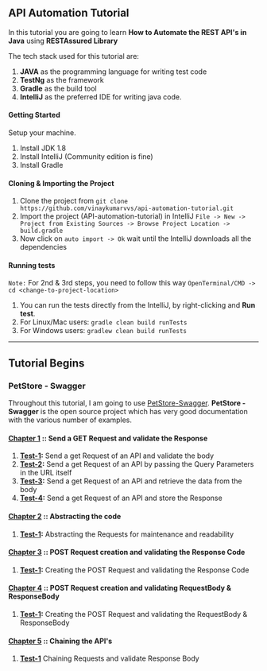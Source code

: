 ## API Automation Tutorial

In this tutorial you are going to learn <b>How to Automate the REST API's in Java</b> using <b>RESTAssured Library</b>

The tech stack used for this tutorial are:
1. **JAVA** as the programming language for writing test code
2. **TestNg** as the framework
3. **Gradle** as the build tool
4. **IntelliJ** as the preferred IDE for writing java code.

#### Getting Started
Setup your machine.
1. Install JDK 1.8
2. Install IntelliJ (Community edition is fine)
3. Install Gradle

#### Cloning & Importing the Project
1. Clone the project from ```git clone https://github.com/vinaykumarvvs/api-automation-tutorial.git```
2. Import the project (API-automation-tutorial) in IntelliJ ```File -> New -> Project from Existing Sources -> Browse Project Location -> build.gradle```
3. Now click on ```auto import -> Ok``` wait until the IntelliJ downloads all the dependencies

#### Running tests
``Note:`` For 2nd & 3rd steps, you need to follow this way ```OpenTerminal/CMD -> cd <change-to-project-location>```
1. You can run the tests directly from the IntelliJ, by right-clicking and **Run test**.
2. For Linux/Mac users: ```gradle clean build runTests```
3. For Windows users: ```gradlew clean build runTests```

---

## Tutorial Begins

### PetStore - Swagger
Throughout this tutorial, I am going to use [PetStore-Swagger](http://petstore.swagger.io/). <b>PetStore - Swagger</b> is the open source project which has very good documentation with the various number of examples.

#### [Chapter 1](https://github.com/vinaykumarvvs/api-automation-tutorial/tree/master/src/test/java/Chapters/Chapter01/Chapter01.md) :: Send a GET Request and validate the Response
1. **[Test-1](https://github.com/vinaykumarvvs/api-automation-tutorial/tree/master/src/test/java/Chapters/Chapter01/FirstChapterTests.java):** Send a get Request of an API and validate the body
2. **[Test-2](https://github.com/vinaykumarvvs/api-automation-tutorial/tree/master/src/test/java/Chapters/Chapter01/FirstChapterTests.java):** Send a get Request of an API by passing the Query Parameters in the URL itself
3. **[Test-3](https://github.com/vinaykumarvvs/api-automation-tutorial/tree/master/src/test/java/Chapters/Chapter01/FirstChapterTests.java):** Send a get Request of an API and retrieve the data from the body
4. **[Test-4](https://github.com/vinaykumarvvs/api-automation-tutorial/tree/master/src/test/java/Chapters/Chapter01/FirstChapterTests.java):** Send a get Request of an API and store the Response

#### [Chapter 2](https://github.com/vinaykumarvvs/api-automation-tutorial/tree/master/src/test/java/Chapters/Chapter02/Chapter02.md) :: Abstracting the code
1. **[Test-1](https://github.com/vinaykumarvvs/api-automation-tutorial/tree/master/src/test/java/Chapters/Chapter02/SecondChapterTests.java):** Abstracting the Requests for maintenance and readability

#### [Chapter 3](https://github.com/vinaykumarvvs/api-automation-tutorial/tree/master/src/test/java/Chapters/Chapter03/Chapter03.md) :: POST Request creation and validating the Response Code
1. **[Test-1](https://github.com/vinaykumarvvs/api-automation-tutorial/tree/master/src/test/java/Chapters/Chapter03/ThirdChapterTests.java):** Creating the POST Request and validating the Response Code

#### [Chapter 4](https://github.com/vinaykumarvvs/api-automation-tutorial/tree/master/src/test/java/Chapters/Chapter04/Chapter04.md) :: POST Request creation and validating RequestBody & ResponseBody
1. **[Test-1](https://github.com/vinaykumarvvs/api-automation-tutorial/tree/master/src/test/java/Chapters/Chapter04/FourthChapterTests.java):** Creating the POST Request and validating the RequestBody & ResponseBody

#### [Chapter 5](https://github.com/vinaykumarvvs/api-automation-tutorial/tree/master/src/test/java/Chapters/Chapter05/Chapter05.md) :: Chaining the API's
1. **[Test-1](https://github.com/vinaykumarvvs/api-automation-tutorial/tree/master/src/test/java/Chapters/Chapter05/FifthChapterTests.java)** Chaining Requests and validate Response Body